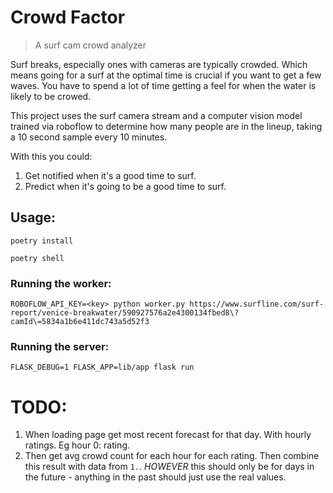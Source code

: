 # Crowd Factor 

> A surf cam crowd analyzer

Surf breaks, especially ones with cameras are typically crowded. Which means going for a surf at the optimal time is crucial if you want to get a few waves. You have to spend a lot of time getting a feel for when the water is likely to be crowed.

This project uses the surf camera stream and a computer vision model trained via roboflow to determine how many people are in the lineup, taking a 10 second sample every 10 minutes.

With this you could:

1. Get notified when it's a good time to surf.
2. Predict when it's going to be a good time to surf.


## Usage:

```
poetry install
```

```
poetry shell
```

### Running the worker:

```
ROBOFLOW_API_KEY=<key> python worker.py https://www.surfline.com/surf-report/venice-breakwater/590927576a2e4300134fbed8\?camId\=5834a1b6e411dc743a5d52f3
```

### Running the server:

```
FLASK_DEBUG=1 FLASK_APP=lib/app flask run
```

# TODO:

1. When loading page get most recent forecast for that day. With hourly ratings. Eg hour 0: rating.
2. Then get avg crowd count for each hour for each rating. Then combine this result with data from `1.`. *HOWEVER* this should only be for days in the future - anything in the past should just use the real values. 
